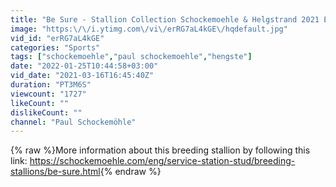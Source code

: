 ```yaml
---
title: "Be Sure - Stallion Collection Schockemoehle & Helgstrand 2021 ENG"
image: "https:\/\/i.ytimg.com\/vi\/erRG7aL4kGE\/hqdefault.jpg"
vid_id: "erRG7aL4kGE"
categories: "Sports"
tags: ["schockemoehle","paul schockemoehle","hengste"]
date: "2022-01-25T10:44:58+03:00"
vid_date: "2021-03-16T16:45:40Z"
duration: "PT3M6S"
viewcount: "1727"
likeCount: ""
dislikeCount: ""
channel: "Paul Schockemöhle"
---
```

{% raw %}More information about this breeding stallion by following this link: <a rel="nofollow" target="blank" href="https://schockemoehle.com/eng/service-station-stud/breeding-stallions/be-sure.html">https://schockemoehle.com/eng/service-station-stud/breeding-stallions/be-sure.html</a>{% endraw %}
